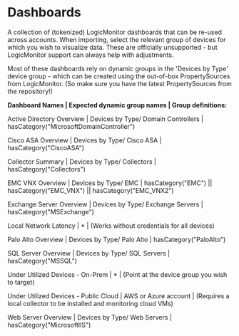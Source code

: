 # Dashboards

A collection of (tokenized) LogicMonitor dashboards that can be re-used across accounts. When importing, select the relevant group of devices for which you wish to visualize data. These are officially unsupported - but LogicMonitor support can always help with adjustments. 

Most of these dashboards rely on dynamic groups in the 'Devices by Type' device group - which can be created using the out-of-box PropertySources from LogicMonitor. (So make sure you have the latest PropertySources from the repository!)

**Dashboard Names | Expected dynamic group names | Group definitions:**

Active Directory Overview | Devices by Type/ Domain Controllers | hasCategory("MicrosoftDomainController")

Cisco ASA Overview | Devices by Type/ Cisco ASA | hasCategory("CiscoASA")
        
Collector Summary | Devices by Type/ Collectors | hasCategory("Collectors")

EMC VNX Overview | Devices by Type/ EMC | hasCategory("EMC") || hasCategory("EMC_VNX") || hasCategory("EMC_VNX2")

Exchange Server Overview | Devices by Type/ Exchange Servers | hasCategory("MSExchange")

Local Network Latency | * | (Works without credentials for all devices)

Palo Alto Overview | Devices by Type/ Palo Alto | hasCategory("PaloAlto")

SQL Server Overview | Devices by Type/ SQL Servers | hasCategory("MSSQL")

Under Utilized Devices - On-Prem | * | (Point at the device group you wish to target)

Under Utilized Devices - Public Cloud | AWS or Azure account | (Requires a local collector to be installed and monitoring cloud VMs)

Web Server Overview | Devices by Type/ Web Servers | hasCategory("MicrosoftIIS")

